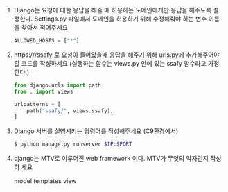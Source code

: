 1. Django는 요청에 대한 응답을 해줄 때 허용하는 도메인에게만 응답을 해주도록
   설정한다. Settings.py 파일에서 도메인을 허용하기 위해 수정해줘야 하는 변수
   이름을 찾아서 적어주세요

   ```python
   ALLOWED_HOSTS = ["*"]
   ```


2. https://<your-server-url>/ssafy 로 요청이 들어왔을때 응답을 해주기 위해
   urls.py에 추가해주어야 할 코드를 작성하세요 (실행하는 함수는 views.py 안에
   있는 ssafy 함수라고 가정한다.)

   ```python
   from django.urls import path
   from . import views
   
   urlpatterns = [
       path("ssafy/", views.ssafy),    
   ]
   ```



3. Django 서버를 실행시키는 명령어를 작성해주세요 (C9환경에서)

   ```bash
   $ python manage.py runserver $IP:$PORT
   ```


4. django는 MTV로 이루어진 web framework 이다. MTV가 무엇의 약자인지 작성하
   세요

   model templates view

